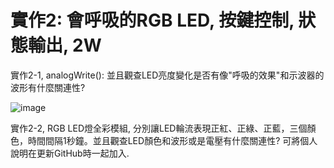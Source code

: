 # 實作2: 會呼吸的RGB LED,  按鍵控制, 狀態輸出, 2W

實作2-1, analogWrite(): 並且觀查LED亮度變化是否有像"呼吸的效果"和示波器的波形有什麼關連性?


![image](https://github.com/218chen/mc2024/assets/161191289/44e9de72-cf69-4f73-a58d-0a9437ab911f)


實作2-2, RGB LED燈全彩模組, 分別讓LED輪流表現正紅、正綠、正藍，三個顏色，時間間隔1秒鐘。並且觀查LED顏色和波形或是電壓有什麼關連性? 可將個人說明在更新GitHub時一起加入.
